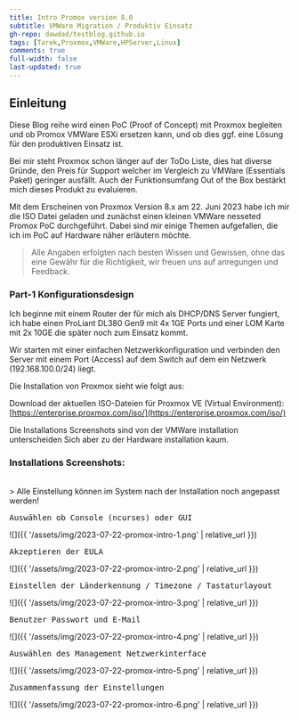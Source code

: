 ```yaml
---
title: Intro Promox version 8.0
subtitle: VMWare Migration / Produktiv Einsatz
gh-repo: dawdad/testblog.github.io
tags: [Tarek,Proxmox,VMWare,HPServer,Linux]
comments: true
full-width: false
last-updated: true
---
```



## Einleitung 

Diese Blog reihe wird einen PoC (Proof of Concept) mit Proxmox begleiten und ob Promox VMWare ESXi ersetzen kann, und ob dies ggf. eine Lösung für den produktiven Einsatz ist. 

Bei mir steht Proxmox schon länger auf der ToDo Liste, dies hat diverse Gründe, den Preis für Support welcher im Vergleich zu VMWare (Essentials Paket) geringer ausfällt. Auch der Funktionsumfang Out of the Box bestärkt mich dieses Produkt zu evaluieren. 

Mit dem Erscheinen von Proxmox Version 8.x am 22. Juni 2023 habe ich mir die ISO Datei geladen und zunächst einen kleinen VMWare nesseted Promox PoC durchgeführt. Dabei sind mir einige Themen aufgefallen, die ich im PoC auf Hardware näher erläutern möchte. 

> Alle Angaben erfolgten nach besten Wissen und Gewissen, ohne das eine Gewähr für die Richtigkeit, wir freuen uns auf anregungen und Feedback. 


### Part-1 Konfigurationsdesign

Ich beginne mit einem Router der für mich als DHCP/DNS Server fungiert, ich habe einen ProLiant DL380 Gen9 mit 4x 1GE Ports und einer LOM Karte mit 2x 10GE die später noch zum Einsatz kommt. 

Wir starten mit einer einfachen Netzwerkkonfiguration und verbinden den Server mit einem Port (Access) auf dem Switch auf dem ein Netzwerk (192.168.100.0/24) liegt.

Die Installation von Proxmox sieht wie folgt aus: 

Download der aktuellen ISO-Dateien für Proxmox VE (Virtual Environment): [https://enterprise.proxmox.com/iso/](https://enterprise.proxmox.com/iso/)

Die Installations Screenshots sind von der VMWare installation unterscheiden Sich aber zu der Hardware installation kaum. 

### Installations Screenshots:
<br/>
> Alle Einstellung können im System nach der Installation noch angepasst werden!

<pre>Auswählen ob Console (ncurses) oder GUI</pre>
![]({{ '/assets/img/2023-07-22-promox-intro-1.png' | relative_url }})

<pre>Akzeptieren der EULA</pre>
![]({{ '/assets/img/2023-07-22-promox-intro-2.png' | relative_url }})

<pre>Einstellen der Länderkennung / Timezone / Tastaturlayout</pre>
![]({{ '/assets/img/2023-07-22-promox-intro-3.png' | relative_url }})

<pre>Benutzer Passwort und E-Mail</pre>
![]({{ '/assets/img/2023-07-22-promox-intro-4.png' | relative_url }})

<pre>Auswählen des Management Netzwerkinterface</pre>
![]({{ '/assets/img/2023-07-22-promox-intro-5.png' | relative_url }})

<pre>Zusammenfassung der Einstellungen</pre>
![]({{ '/assets/img/2023-07-22-promox-intro-6.png' | relative_url }})
<br/>
<br/>